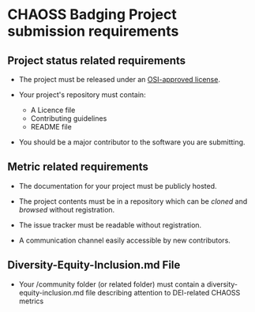 # CHAOSS Badging Project submission requirements


## Project status related requirements

- The project must be released under an [OSI-approved license](https://opensource.org/licenses).

- Your project's repository must contain:
  - A Licence file
  - Contributing guidelines
  - README file

- You should be a major contributor to the software you are submitting.

## Metric related requirements

- The documentation for your project must be publicly hosted.

- The project contents must be in a repository which can be _cloned_ and _browsed_ without registration.

- The issue tracker must be readable without registration.

- A communication channel easily accessible by new contributors.
<!--To be considered if the issue tracker is also used for communication?-->

## Diversity-Equity-Inclusion.md File 

- Your /community folder (or related folder) must contain a diversity-equity-inclusion.md file describing attention to DEI-related CHAOSS metrics 

